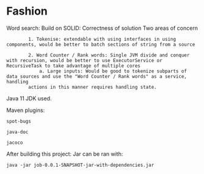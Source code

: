 # Fashion

Word search:
Build on SOLID:
	Correctness of solution
		Two areas of concern
		
			1. Tokenise: extendable with using interfaces in using components, would be better to batch sections of string from a source
			 
			2. Word Counter / Rank words: Single JVM divide and conquer with recursion, would be better to use ExecutorService or RecursiveTask to take advantage of multiple cores 
				a. Large inputs: Would be good to tokenize subparts of data sources and use the "Word Counter / Rank words" as a service, handling
			actions in this manner requires handling state.
		
Java 11 JDK used.
		
Maven plugins:
	
	spot-bugs
	
	java-doc
	
	jacoco

After building this project: 
	Jar can be ran with:
	
	java -jar job-0.0.1-SNAPSHOT-jar-with-dependencies.jar 